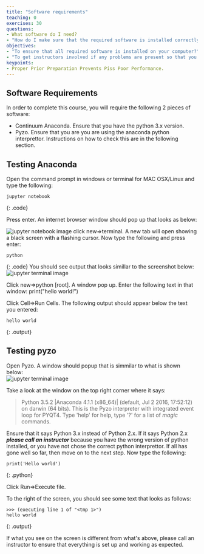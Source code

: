 ```yaml
---
title: "Software requirements"
teaching: 0
exercises: 30
questions:
- What software do I need? 
- "How do I make sure that the required software is installed correctly on my computer."
objectives:
- "To ensure that all required software is installed on your computer?"
- "To get instructors involved if any problems are present so that you can keep up with the lesson without any technical issues."
keypoints:
- Proper Prior Preparation Prevents Piss Poor Performance. 
---
```

## Software Requirements
In order to complete this course, you will require the following 2 pieces of software: 
*   Continuum Anaconda. Ensure that you have the python 3.x version.
*   Pyzo. Ensure that you are you are using the anaconda python interprettor. 
Instructions on how to check this are in the following section. 

## Testing Anaconda
Open the command prompt in windows or terminal for MAC OSX/Linux and type the following:

~~~
jupyter notebook
~~~
{: .code}

Press enter. An internet browser window should pop up that looks as below:

![jupyter notebook image](http://https://uoa-eresearch.github.io/python_intro_tutorial/lesson-assets/jupyter_notebook.png)
click new=>terminal. A new tab will open showing a black screen with a flashing cursor. Now type the following and press enter: 

~~~
python 
~~~
{: .code}
You should see output that looks simillar to the screenshot below: 
![jupyter terminal image](http://https://uoa-eresearch.github.io/python_intro_tutorial/lesson-assets/check_python_version.png)

Click new=>python [root]. A window pop up. Enter the following text in that window: 
print("hello world!")

Click Cell=>Run Cells. The following output should appear below the text you entered: 

~~~
hello world
~~~
{: .output}


## Testing pyzo
Open Pyzo. A window should popup that is simmilar to what is shown below:  
![jupyter terminal image](http://https://uoa-eresearch.github.io/python_intro_tutorial/lesson-assets/pyzo_check_python_version.png)

Take a look at the window on the top right corner where it says:
>Python 3.5.2 |Anaconda 4.1.1 (x86_64)| (default, Jul  2 2016, 17:52:12) on darwin (64 bits).
This is the Pyzo interpreter with integrated event loop for PYQT4.
Type 'help' for help, type '?' for a list of *magic* commands.

Ensure that it says Python 3.x instead of Python 2.x. If it says Python 2.x ***_please call an instructor_*** because you have the wrong version of python installed, or you have not chose the correct python interprettor. If all has gone well so far, then move on to the next step. 
Now type the following: 

~~~
print('Hello world')
~~~
{: .python}

Click Run=>Execute file.

To the right of the screen, you should see some text that looks as follows:

~~~
>>> (executing line 1 of "<tmp 1>")
hello world
~~~
{: .output}

If what you see on the screen is different from what's above, please call an instructor to ensure that everything is set up and working as expected. 

